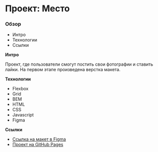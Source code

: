 # Проект: Место

### Обзор

- Интро
- Технологии
- Ссылки

**Интро**

Проект, где пользователи смогут постить свои фотографии и ставить лайки. На первом этапе произведена верстка макета.

**Технологии**

- Flexbox
- Grid
- BEM
- HTML
- CSS
- Javascript
- Figma

**Ссылки**

- [Ссылка на макет в Figma](https://www.figma.com/file/2cn9N9jSkmxD84oJik7xL7/JavaScript.-Sprint-4?node-id=0%3A1)
- [Проект на GitHub Pages](https://dessnick.github.io/mesto-project/)
